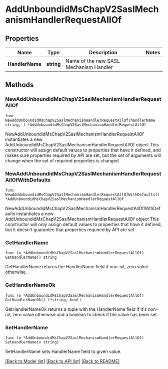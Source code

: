 # AddUnboundidMsChapV2SaslMechanismHandlerRequestAllOf

## Properties

Name | Type | Description | Notes
------------ | ------------- | ------------- | -------------
**HandlerName** | **string** | Name of the new SASL Mechanism Handler | 

## Methods

### NewAddUnboundidMsChapV2SaslMechanismHandlerRequestAllOf

`func NewAddUnboundidMsChapV2SaslMechanismHandlerRequestAllOf(handlerName string, ) *AddUnboundidMsChapV2SaslMechanismHandlerRequestAllOf`

NewAddUnboundidMsChapV2SaslMechanismHandlerRequestAllOf instantiates a new AddUnboundidMsChapV2SaslMechanismHandlerRequestAllOf object
This constructor will assign default values to properties that have it defined,
and makes sure properties required by API are set, but the set of arguments
will change when the set of required properties is changed

### NewAddUnboundidMsChapV2SaslMechanismHandlerRequestAllOfWithDefaults

`func NewAddUnboundidMsChapV2SaslMechanismHandlerRequestAllOfWithDefaults() *AddUnboundidMsChapV2SaslMechanismHandlerRequestAllOf`

NewAddUnboundidMsChapV2SaslMechanismHandlerRequestAllOfWithDefaults instantiates a new AddUnboundidMsChapV2SaslMechanismHandlerRequestAllOf object
This constructor will only assign default values to properties that have it defined,
but it doesn't guarantee that properties required by API are set

### GetHandlerName

`func (o *AddUnboundidMsChapV2SaslMechanismHandlerRequestAllOf) GetHandlerName() string`

GetHandlerName returns the HandlerName field if non-nil, zero value otherwise.

### GetHandlerNameOk

`func (o *AddUnboundidMsChapV2SaslMechanismHandlerRequestAllOf) GetHandlerNameOk() (*string, bool)`

GetHandlerNameOk returns a tuple with the HandlerName field if it's non-nil, zero value otherwise
and a boolean to check if the value has been set.

### SetHandlerName

`func (o *AddUnboundidMsChapV2SaslMechanismHandlerRequestAllOf) SetHandlerName(v string)`

SetHandlerName sets HandlerName field to given value.



[[Back to Model list]](../README.md#documentation-for-models) [[Back to API list]](../README.md#documentation-for-api-endpoints) [[Back to README]](../README.md)


